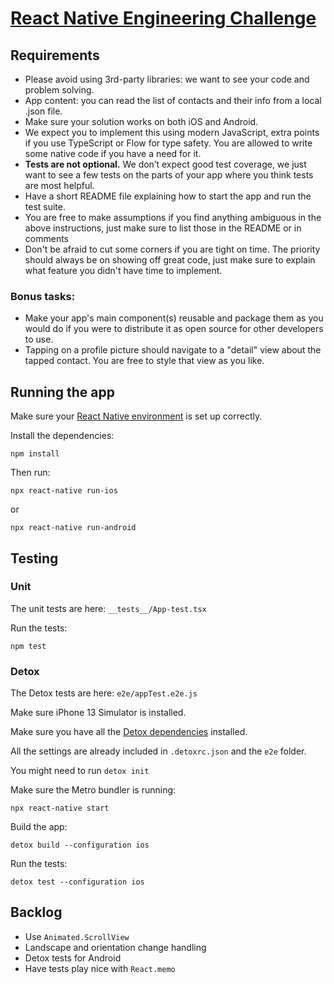 # [React Native Engineering Challenge](https://www.notion.so/React-Native-Engineering-challenge-cf7aa682c1c143d9b1bc73f17bb4f8a2)

## Requirements

- Please avoid using 3rd-party libraries: we want to see your code and problem solving.
- App content: you can read the list of contacts and their info from a local .json file.
- Make sure your solution works on both iOS and Android.
- We expect you to implement this using modern JavaScript, extra points if you use TypeScript or Flow for type safety. You are allowed to write some native code if you have a need for it.
- **Tests are not optional.** We don’t expect good test coverage, we just want to see a few tests on the parts of your app where you think tests are most helpful.
- Have a short README file explaining how to start the app and run the test suite.
- You are free to make assumptions if you find anything ambiguous in the above instructions, just make sure to list those in the README or in comments
- Don't be afraid to cut some corners if you are tight on time. The priority should always be on showing off great code, just make sure to explain what feature you didn't have time to implement.

### Bonus tasks:

- Make your app's main component(s) reusable and package them as you would do if you were to distribute it as open source for other developers to use.
- Tapping on a profile picture should navigate to a "detail" view about the tapped contact. You are free to style that view as you like.

## Running the app

Make sure your [React Native environment](https://reactnative.dev/docs/environment-setup) is set up correctly.

Install the dependencies:

```
npm install
```

Then run:
```
npx react-native run-ios
```
or
```
npx react-native run-android
```

## Testing

### Unit

The unit tests are here: `__tests__/App-test.tsx`

Run the tests:

```
npm test
```

### Detox

The Detox tests are here: `e2e/appTest.e2e.js`

Make sure iPhone 13 Simulator is installed.

Make sure you have all the [Detox dependencies](https://wix.github.io/Detox/docs/introduction/getting-started) installed.

All the settings are already included in `.detoxrc.json` and the `e2e` folder.

You might need to run `detox init`

Make sure the Metro bundler is running:
```
npx react-native start
```

Build the app:
```
detox build --configuration ios
```

Run the tests:
```
detox test --configuration ios
```

## Backlog

* Use `Animated.ScrollView`
* Landscape and orientation change handling
* Detox tests for Android
* Have tests play nice with `React.memo`
